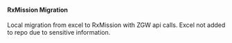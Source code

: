 #### RxMission Migration

Local migration from excel to RxMission with ZGW api calls.
Excel not added to repo due to sensitive information.